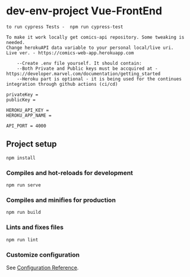 # dev-env-project Vue-FrontEnd
```
to run cypress Tests -  npm run cypress-test
```
```
To make it work locally get comics-api repository. Some tweaking is needed.
Change herokuAPI data variable to your personal local/live uri.
Live ver. - https://comics-web-app.herokuapp.com
```
```
    --Create .env file yourself. It should contain:
    --Both Private and Public keys must be accquired at - https://developer.marvel.com/documentation/getting_started
    --Heroku part is optional - it is being used for the continues integration through github actions (ci/cd)

privateKey = 
publicKey = 

HEROKU_API_KEY = 
HEROKU_APP_NAME = 

API_PORT = 4000
```
## Project setup
```
npm install
```

### Compiles and hot-reloads for development
```
npm run serve
```

### Compiles and minifies for production
```
npm run build
```

### Lints and fixes files
```
npm run lint
```

### Customize configuration
See [Configuration Reference](https://cli.vuejs.org/config/).
